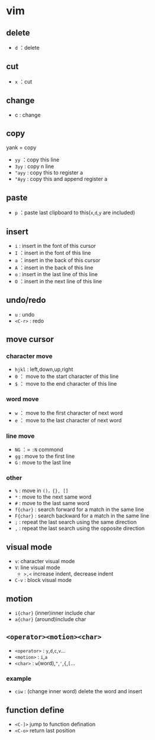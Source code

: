 # vim
## delete
- `d` ：delete
## cut
- `x` ：cut
## change
- c : change
## copy
 yank = copy
-  `yy` ：copy this line
-  `3yy` : copy n line
-  `"ayy` : copy this to register a
- `"Ayy` : copy this and append register a
## paste
- `p` ：paste last clipboard to this(`x`,`d`,`y` are included)
## insert
- `i` : insert in the font of this cursor
- `I` ：insert in the font of this line
- `a` ：insert in the back of this cursor
- `A` ：insert in the back of this line
- `o` : insert in the last line of this line
- `O` ：insert in the next line of this line

## undo/redo
- `u` : undo
- `<C-r>` : redo
## move cursor
### character move
- `hjkl` : left,down,up,right
- `0` ： move to the start character of this line
- `$` ： move to the end character of this line
### word move
- `w` ： move to the first character of next word
- `e` ： move to the last character of next word
### line move
- `NG` ：= `:N` commond
- `gg` : move to the first line
- `G` : move to the last line
### other
- `%` : move in `()，{}, []`
- `*` : move to the next same word
- `#` : move to the last same word
- `f{char}` : search forward for a match in the same line
- `F{char}` : search backward for a match in the same line
- `;` : repeat the last search using the same direction
- `,` : repeat the last search using the opposite direction

## visual mode
- `v`: character visual mode
- `V`: line visual mode
    - `>,<` increase indent, decrease indent
- `C-v` : block visual mode

## motion
- `i{char}` (inner)inner include char
- `a{char}` (around)include char

## `<operator><motion><char>`
- `<operator>` : `y`,`d`,`c`,`v`...
- `<motion>` : `i`,`a`
- `<char>` : `w`(word),`"`,`'`,`{`,`[`...
### example
- `ciw` : (change inner word) delete the word and insert

## function define
- `<C-]>` jump to function defination
- `<C-o>` return last position


